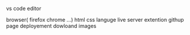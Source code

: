 vs code editor 

browser( firefox chrome ...)
html css languge 
live server extention
githup page deployement
dowloand images 
